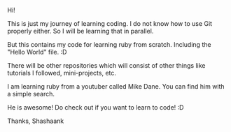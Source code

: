Hi!

This is just my journey of learning coding. I do not know how to use Git properly either. So I will be learning that in parallel.

But this contains my code for learning ruby from scratch. Including the "Hello World" file. :D

There will be other repositories which will consist of other things like tutorials I followed, mini-projects, etc.

I am learning ruby from a youtuber called Mike Dane. You can find him with a simple search.

 He is awesome! Do check out if you want to learn to code! :D

Thanks,
Shashaank
